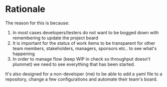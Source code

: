 # Rationale

The reason for this is because:

1. In most cases developers/testers do not want to be bogged down with remembering to update the project board
2. It is important for the status of work items to be transparent for other team members, stakeholders, managers, sponsors etc.. to see what's happening
3. In order to manage flow (keep WIP in check so throughput doesn't plummet) we need to see everything that has been started.

It's also designed for a non-developer (me) to be able to add a yaml file to a repository, change a few configurations and automate their team's board.
